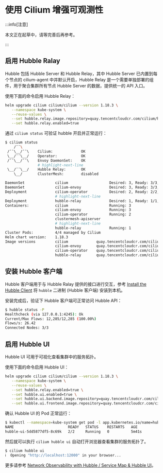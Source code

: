 # 使用 Cilium 增强可观测性

:::info[注意]

本文正在起草中，请等完善后再参考。

:::

## 启用 Hubble Ralay

Hubble 包括 Hubble Server 和 Hubble Relay，其中 Hubble Server 已内置到每个节点的 cilium-agent 中并默认开启，Hubble Relay 是一个需要单独部署的组件，用于聚合集群所有节点 Hubble Server 的数据，提供统一的 API 入口。

使用下面的命令启用 Hubble Relay：

```bash
helm upgrade cilium cilium/cilium --version 1.18.3 \
   --namespace kube-system \
   --reuse-values \
   --set hubble.relay.image.repository=quay.tencentcloudcr.com/cilium/hubble-relay \
   --set hubble.relay.enabled=true
```

通过 `cilium status` 可验证 hubble 开启并正常运行：

```bash showLineNumbers
$ cilium status
    /¯¯\
 /¯¯\__/¯¯\    Cilium:             OK
 \__/¯¯\__/    Operator:           OK
 /¯¯\__/¯¯\    Envoy DaemonSet:    OK
               # highlight-next-line
 \__/¯¯\__/    Hubble Relay:       OK
    \__/       ClusterMesh:        disabled

DaemonSet              cilium                   Desired: 3, Ready: 3/3, Available: 3/3
DaemonSet              cilium-envoy             Desired: 3, Ready: 3/3, Available: 3/3
Deployment             cilium-operator          Desired: 2, Ready: 2/2, Available: 2/2
                       # highlight-next-line
Deployment             hubble-relay             Desired: 1, Ready: 1/1, Available: 1/1
Containers:            cilium                   Running: 3
                       cilium-envoy             Running: 3
                       cilium-operator          Running: 2
                       clustermesh-apiserver
                       # highlight-next-line
                       hubble-relay             Running: 1
Cluster Pods:          4/4 managed by Cilium
Helm chart version:    1.18.3
Image versions         cilium             quay.tencentcloudcr.com/cilium/cilium:v1.18.3@sha256:5649db451c88d928ea585514746d50d91e6210801b300c897283ea319d68de15: 3
                       cilium-envoy       quay.tencentcloudcr.com/cilium/cilium-envoy:v1.34.10-1761014632-c360e8557eb41011dfb5210f8fb53fed6c0b3222@sha256:ca76eb4e9812d114c7f43215a742c00b8bf41200992af0d21b5561d46156fd15: 3
                       cilium-operator    quay.tencentcloudcr.com/cilium/operator-generic:v1.18.3@sha256:b5a0138e1a38e4437c5215257ff4e35373619501f4877dbaf92c89ecfad81797: 2
                       hubble-relay       quay.tencentcloudcr.com/cilium/hubble-relay:v1.18.3@sha256:e53e00c47fe4ffb9c086bad0c1c77f23cb968be4385881160683d9e15aa34dc3: 1
```


## 安装 Hubble 客户端

Hubble 客户端用于与 Hubble Ralay 提供的接口进行交互，参考 [Install the Hubble Client](https://docs.cilium.io/en/stable/observability/hubble/setup/#install-the-hubble-client) 将 `hubble` 二进制 (Hubble 客户端) 安装到本机。

安装完成后，验证下 Hubble 客户端可正常访问 Hubble API：

```bash
$ hubble status -P
Healthcheck (via 127.0.0.1:4245): Ok
Current/Max Flows: 12,285/12,285 (100.00%)
Flows/s: 26.42
Connected Nodes: 3/3
```

## 启用 Hubble UI

Hubble UI 可用于可视化查看集群中的服务拓扑。

使用下面的命令启用 Hubble UI：

```bash
helm upgrade cilium cilium/cilium --version 1.18.3 \
   --namespace kube-system \
   --reuse-values \
   --set hubble.relay.enabled=true \
   --set hubble.ui.enabled=true \
   --set hubble.ui.backend.image.repository=quay.tencentcloudcr.com/cilium/hubble-ui-backend \
   --set hubble.ui.frontend.image.repository=quay.tencentcloudcr.com/cilium/hubble-ui
```


确认 Hubble UI 的 Pod 正常运行：

```bash
$ kubectl --namespace=kube-system get pod -l app.kubernetes.io/name=hubble-ui
NAME                         READY   STATUS    RESTARTS   AGE
hubble-ui-5dd5877df5-8c69k   2/2     Running   0          5m41s

```

然后就可以执行 `cilium hubble ui` 自动打开浏览器查看集群的服务拓扑了。

```bash
$ cilium hubble ui
ℹ  Opening "http://localhost:12000" in your browser...
```

更多请参考 [Network Observability with Hubble / Service Map & Hubble UI](https://docs.cilium.io/en/stable/observability/hubble/hubble-ui/)。
